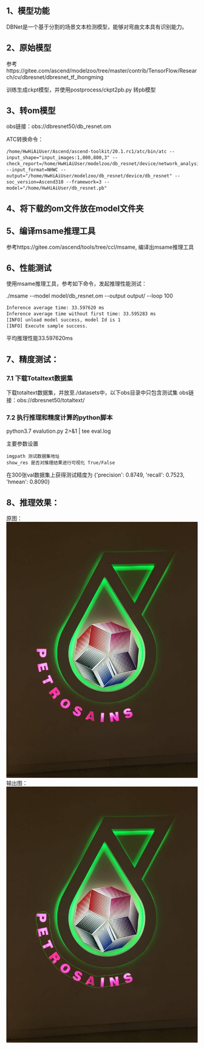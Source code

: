 ## 1、模型功能
DBNet是一个基于分割的场景文本检测模型，能够对弯曲文本具有识别能力。

## 2、原始模型
参考https://gitee.com/ascend/modelzoo/tree/master/contrib/TensorFlow/Research/cv/dbresnet/dbresnet_tf_ihongming

训练生成ckpt模型，并使用postprocess/ckpt2pb.py 转pb模型

## 3、转om模型
obs链接：obs://dbresnet50/db_resnet.om

ATC转换命令：
```
/home/HwHiAiUser/Ascend/ascend-toolkit/20.1.rc1/atc/bin/atc --input_shape="input_images:1,800,800,3" --check_report=/home/HwHiAiUser/modelzoo/db_resnet/device/network_analysis.report --input_format=NHWC --output="/home/HwHiAiUser/modelzoo/db_resnet/device/db_resnet" --soc_version=Ascend310 --framework=3 --model="/home/HwHiAiUser/db_resnet.pb" 
```

## 4、将下载的om文件放在model文件夹

## 5、编译msame推理工具
参考https://gitee.com/ascend/tools/tree/ccl/msame, 编译出msame推理工具

## 6、性能测试
使用msame推理工具，参考如下命令，发起推理性能测试： 

./msame --model model/db_resnet.om --output output/ --loop 100
```
Inference average time: 33.597620 ms
Inference average time without first time: 33.595283 ms
[INFO] unload model success, model Id is 1
[INFO] Execute sample success.
```
平均推理性能33.597620ms

## 7、精度测试：

### 7.1 下载Totaltext数据集
下载totaltext数据集，并放至./datasets中，以下obs目录中只包含测试集
obs链接：obs://dbresnet50/totaltext/

### 7.2 执行推理和精度计算的python脚本 
python3.7 evalution.py 2>&1 | tee eval.log

主要参数设置
```
imgpath 测试数据集地址
show_res 是否对推理结果进行可视化 True/False
```
在300张val数据集上获得测试精度为 {'precision': 0.8749, 'recall': 0.7523, 'hmean': 0.8090}

## 8、推理效果：
原图：
![原图]( ./show/img1.jpg "img1.jpg")
输出图：
![输出图]( ./show/img1_show.jpg "img1_show.jpg")
